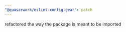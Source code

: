 ```yaml
---
"@quasarwork/eslint-config-gear": patch
---
```


refactored the way the package is meant to be imported
